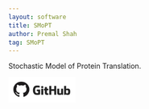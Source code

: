 ```yaml
---
layout: software
title: SMoPT
author: Premal Shah
tag: SMoPT
---
```


Stochastic Model of Protein Translation.

<a href="https://github.com/shahpr/SMoPT">
<img src="/images/github.jpg" align="left" style="width:133px;height:50px;">
</a>
